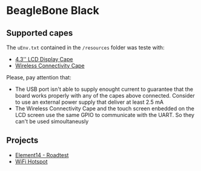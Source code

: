 # BeagleBone Black

## Supported capes
The `uEnv.txt` contained in the `/resources` folder was teste with:
* [4.3'' LCD Display Cape](https://community.element14.com/products/devtools/product-pages/w/documents/22398/4-3-lcd-display-cape-for-beaglebone-board-white-black-or-wireless)
* [Wireless Connectivity Cape](https://community.element14.com/products/devtools/product-pages/w/documents/22073/wireless-connectivity-cape-for-beaglebone-black)

Please, pay attention that:
* The USB port isn't able to supply enought current to guarantee that the board works properly with any of the capes above connected. Consider to use an external power supply that deliver at least 2.5 mA
* The Wireless Connectivity Cape and the touch screen enbedded on the LCD screen use the same GPIO to communicate with the UART. So they can't be used simoultaneusly

## Projects
* [Element14 - Roadtest](./element14-roadtest)
* [WiFi Hotspot](./wifi-hotspot)
